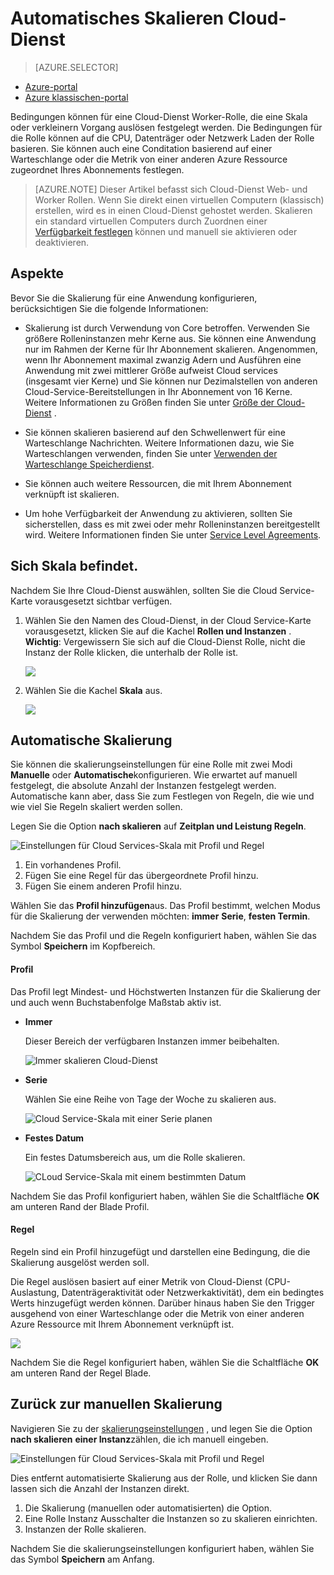 <properties
    pageTitle="Automatische Skalieren Cloud-Dienst im Portal | Microsoft Azure"
    description="Erfahren Sie, wie Sie auf das Portal verwenden, um Regeln für automatische Skalierung für einen Cloud-Dienst Webrolle oder Worker-Rolle in Azure konfigurieren."
    services="cloud-services"
    documentationCenter=""
    authors="Thraka"
    manager="timlt"
    editor=""/>

<tags
    ms.service="cloud-services"
    ms.workload="tbd"
    ms.tgt_pltfrm="na"
    ms.devlang="na"
    ms.topic="article"
    ms.date="09/06/2016"
    ms.author="adegeo"/>


# <a name="how-to-auto-scale-a-cloud-service"></a>Automatisches Skalieren Cloud-Dienst

> [AZURE.SELECTOR]
- [Azure-portal](cloud-services-how-to-scale-portal.md)
- [Azure klassischen-portal](cloud-services-how-to-scale.md)

Bedingungen können für eine Cloud-Dienst Worker-Rolle, die eine Skala oder verkleinern Vorgang auslösen festgelegt werden. Die Bedingungen für die Rolle können auf die CPU, Datenträger oder Netzwerk Laden der Rolle basieren. Sie können auch eine Conditation basierend auf einer Warteschlange oder die Metrik von einer anderen Azure Ressource zugeordnet Ihres Abonnements festlegen.

>[AZURE.NOTE] Dieser Artikel befasst sich Cloud-Dienst Web- und Worker Rollen. Wenn Sie direkt einen virtuellen Computern (klassisch) erstellen, wird es in einen Cloud-Dienst gehostet werden. Skalieren ein standard virtuellen Computers durch Zuordnen einer [Verfügbarkeit festlegen](../virtual-machines/virtual-machines-windows-classic-configure-availability.md) können und manuell sie aktivieren oder deaktivieren.

## <a name="considerations"></a>Aspekte

Bevor Sie die Skalierung für eine Anwendung konfigurieren, berücksichtigen Sie die folgende Informationen:

- Skalierung ist durch Verwendung von Core betroffen. Verwenden Sie größere Rolleninstanzen mehr Kerne aus. Sie können eine Anwendung nur im Rahmen der Kerne für Ihr Abonnement skalieren. Angenommen, wenn Ihr Abonnement maximal zwanzig Adern und Ausführen eine Anwendung mit zwei mittlerer Größe aufweist Cloud services (insgesamt vier Kerne) und Sie können nur Dezimalstellen von anderen Cloud-Service-Bereitstellungen in Ihr Abonnement von 16 Kerne. Weitere Informationen zu Größen finden Sie unter [Größe der Cloud-Dienst](cloud-services-sizes-specs.md) .

- Sie können skalieren basierend auf den Schwellenwert für eine Warteschlange Nachrichten. Weitere Informationen dazu, wie Sie Warteschlangen verwenden, finden Sie unter [Verwenden der Warteschlange Speicherdienst](../storage/storage-dotnet-how-to-use-queues.md).

- Sie können auch weitere Ressourcen, die mit Ihrem Abonnement verknüpft ist skalieren.

- Um hohe Verfügbarkeit der Anwendung zu aktivieren, sollten Sie sicherstellen, dass es mit zwei oder mehr Rolleninstanzen bereitgestellt wird. Weitere Informationen finden Sie unter [Service Level Agreements](https://azure.microsoft.com/support/legal/sla/).

## <a name="where-scale-is-located"></a>Sich Skala befindet.

Nachdem Sie Ihre Cloud-Dienst auswählen, sollten Sie die Cloud Service-Karte vorausgesetzt sichtbar verfügen.

1. Wählen Sie den Namen des Cloud-Dienst, in der Cloud Service-Karte vorausgesetzt, klicken Sie auf die Kachel **Rollen und Instanzen** .   
**Wichtig**: Vergewissern Sie sich auf die Cloud-Dienst Rolle, nicht die Instanz der Rolle klicken, die unterhalb der Rolle ist.

    ![](./media/cloud-services-how-to-scale-portal/roles-instances.png)

2. Wählen Sie die Kachel **Skala** aus.

    ![](./media/cloud-services-how-to-scale-portal/scale-tile.png)

## <a name="automatic-scale"></a>Automatische Skalierung

Sie können die skalierungseinstellungen für eine Rolle mit zwei Modi **Manuelle** oder **Automatische**konfigurieren. Wie erwartet auf manuell festgelegt, die absolute Anzahl der Instanzen festgelegt werden. Automatische kann aber, dass Sie zum Festlegen von Regeln, die wie und wie viel Sie Regeln skaliert werden sollen.

Legen Sie die Option **nach skalieren** auf **Zeitplan und Leistung Regeln**.

![Einstellungen für Cloud Services-Skala mit Profil und Regel](./media/cloud-services-how-to-scale-portal/schedule-basics.png)

1. Ein vorhandenes Profil.
2. Fügen Sie eine Regel für das übergeordnete Profil hinzu.
3. Fügen Sie einem anderen Profil hinzu.

Wählen Sie das **Profil hinzufügen**aus. Das Profil bestimmt, welchen Modus für die Skalierung der verwenden möchten: **immer** **Serie**, **festen Termin**.

Nachdem Sie das Profil und die Regeln konfiguriert haben, wählen Sie das Symbol **Speichern** im Kopfbereich.

#### <a name="profile"></a>Profil

Das Profil legt Mindest- und Höchstwerten Instanzen für die Skalierung der und auch wenn Buchstabenfolge Maßstab aktiv ist.

* **Immer**

    Dieser Bereich der verfügbaren Instanzen immer beibehalten.  

    ![Immer skalieren Cloud-Dienst](./media/cloud-services-how-to-scale-portal/select-always.png)
    
* **Serie**

    Wählen Sie eine Reihe von Tage der Woche zu skalieren aus.

    ![Cloud Service-Skala mit einer Serie planen](./media/cloud-services-how-to-scale-portal/select-recurrence.png)
    
* **Festes Datum**

    Ein festes Datumsbereich aus, um die Rolle skalieren.

    ![CLoud Service-Skala mit einem bestimmten Datum](./media/cloud-services-how-to-scale-portal/select-fixed.png)

Nachdem Sie das Profil konfiguriert haben, wählen Sie die Schaltfläche **OK** am unteren Rand der Blade Profil.

#### <a name="rule"></a>Regel

Regeln sind ein Profil hinzugefügt und darstellen eine Bedingung, die die Skalierung ausgelöst werden soll. 

Die Regel auslösen basiert auf einer Metrik von Cloud-Dienst (CPU-Auslastung, Datenträgeraktivität oder Netzwerkaktivität), dem ein bedingtes Werts hinzugefügt werden können. Darüber hinaus haben Sie den Trigger ausgehend von einer Warteschlange oder die Metrik von einer anderen Azure Ressource mit Ihrem Abonnement verknüpft ist.

![](./media/cloud-services-how-to-scale-portal/rule-settings.png)

Nachdem Sie die Regel konfiguriert haben, wählen Sie die Schaltfläche **OK** am unteren Rand der Regel Blade.

## <a name="back-to-manual-scale"></a>Zurück zur manuellen Skalierung

Navigieren Sie zu der [skalierungseinstellungen](#where-scale-is-located) , und legen Sie die Option **nach skalieren** **einer Instanz**zählen, die ich manuell eingeben.

![Einstellungen für Cloud Services-Skala mit Profil und Regel](./media/cloud-services-how-to-scale-portal/manual-basics.png)

Dies entfernt automatisierte Skalierung aus der Rolle, und klicken Sie dann lassen sich die Anzahl der Instanzen direkt. 

1. Die Skalierung (manuellen oder automatisierten) die Option.
2. Eine Rolle Instanz Ausschalter die Instanzen so zu skalieren einrichten.
3. Instanzen der Rolle skalieren.

Nachdem Sie die skalierungseinstellungen konfiguriert haben, wählen Sie das Symbol **Speichern** am Anfang.

